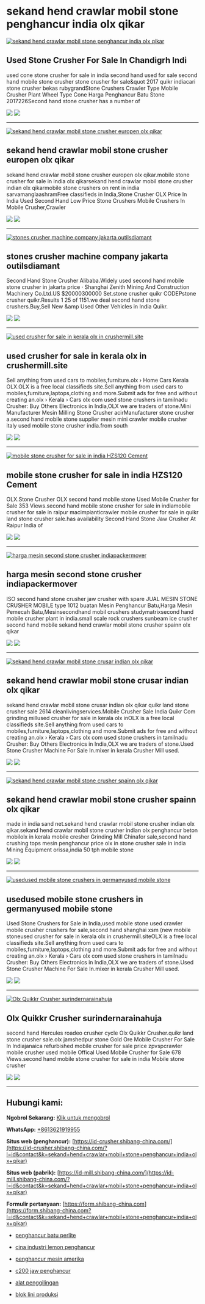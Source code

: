 # sekand hend crawlar mobil stone penghancur india olx qikar

<a href="https://swt.shibang-china.com/?l=id&img&k=sekand+hend+crawlar+mobil+stone+penghancur+india+olx+qikar" target="_blank">![sekand hend crawlar mobil stone penghancur india olx qikar](http://static.shibang-china.com/all-800x300/837.jpg)</a>

## Used Stone Crusher For Sale In Chandigrh Indi
used cone stone crusher for sale in india second hand used for sale second hand mobile stone crusher stone crusher for sale&quot 2017 quikr indiacari stone crusher bekas rubygrandStone Crushers Crawler Type Mobile Crusher Plant Wheel Type Cone Harga Penghancur Batu Stone 2017226Second hand stone crusher has a number of


<a href="https://whatsapp.shibangsoft.com/WhatsApp.php" target="_blank" title="WhatsApp">![](http://static.shibang-china.com/icon/whatsapp.png)</a> <a href="https://swt.shibang-china.com/?l=id&icon&k=sekand+hend+crawlar+mobil+stone+penghancur+india+olx+qikar" target="_blank">![](http://static.shibang-china.com/icon/chat-id.png)</a>

---

<a href="https://swt.shibang-china.com/?l=id&img&k=sekand+hend+crawlar+mobil+stone+penghancur+india+olx+qikar" target="_blank">![sekand hend crawlar mobil stone crusher europen olx qikar](http://static.shibang-china.com/all-800x300/353.jpg)</a>

## sekand hend crawlar mobil stone crusher europen olx qikar
sekand hend crawlar mobil stone crusher europen olx qikar.mobile stone crusher for sale in india olx qikarsekand hend crawlar mobil stone crusher indian olx qikarmobile stone crushers on rent in india sarvamanglaashramFree classifieds in India,Stone Crusher OLX Price In India Used Second Hand Low Price Stone Crushers Mobile Crushers In Mobile Crusher,Crawler


<a href="https://whatsapp.shibangsoft.com/WhatsApp.php" target="_blank" title="WhatsApp">![](http://static.shibang-china.com/icon/whatsapp.png)</a> <a href="https://swt.shibang-china.com/?l=id&icon&k=sekand+hend+crawlar+mobil+stone+penghancur+india+olx+qikar" target="_blank">![](http://static.shibang-china.com/icon/chat-id.png)</a>

---

<a href="https://swt.shibang-china.com/?l=id&img&k=sekand+hend+crawlar+mobil+stone+penghancur+india+olx+qikar" target="_blank">![stones crusher machine company jakarta outilsdiamant](http://static.shibang-china.com/all-800x300/185.jpg)</a>

## stones crusher machine company jakarta outilsdiamant
Second Hand Stone Crusher Alibaba.Widely used second hand mobile stone crusher in jakarta price · Shanghai Zenith Mining And Construction Machinery Co.Ltd.US $20000300000 Set.stone crusher quikr CODEPstone crusher quikr.Results 1 25 of 1151.we deal second hand stone crushers.Buy,Sell New &amp Used Other Vehicles in India Quikr.


<a href="https://whatsapp.shibangsoft.com/WhatsApp.php" target="_blank" title="WhatsApp">![](http://static.shibang-china.com/icon/whatsapp.png)</a> <a href="https://swt.shibang-china.com/?l=id&icon&k=sekand+hend+crawlar+mobil+stone+penghancur+india+olx+qikar" target="_blank">![](http://static.shibang-china.com/icon/chat-id.png)</a>

---

<a href="https://swt.shibang-china.com/?l=id&img&k=sekand+hend+crawlar+mobil+stone+penghancur+india+olx+qikar" target="_blank">![used crusher for sale in kerala olx in crushermill.site](http://static.shibang-china.com/all-800x300/254.jpg)</a>

## used crusher for sale in kerala olx in crushermill.site
Sell anything from used cars to mobiles,furniture.olx › Home Cars Kerala OLX.OLX is a free local classifieds site.Sell anything from used cars to mobiles,furniture,laptops,clothing and more.Submit ads for free and without creating an.olx › Kerala › Cars olx com used stone crushers in tamilnadu Crusher: Buy Others Electronics in India,OLX we are traders of stone.Mini Manufacturer Mesin Milling Stone Crusher acirManufacturer stone crusher a.second hand mobile stone supplier mesin mini crawler mobile crusher italy used mobile stone crusher india.from south


<a href="https://whatsapp.shibangsoft.com/WhatsApp.php" target="_blank" title="WhatsApp">![](http://static.shibang-china.com/icon/whatsapp.png)</a> <a href="https://swt.shibang-china.com/?l=id&icon&k=sekand+hend+crawlar+mobil+stone+penghancur+india+olx+qikar" target="_blank">![](http://static.shibang-china.com/icon/chat-id.png)</a>

---

<a href="https://swt.shibang-china.com/?l=id&img&k=sekand+hend+crawlar+mobil+stone+penghancur+india+olx+qikar" target="_blank">![mobile stone crusher for sale in india HZS120 Cement](http://static.shibang-china.com/all-800x300/1350.jpg)</a>

## mobile stone crusher for sale in india HZS120 Cement
OLX.Stone Crusher OLX second hand mobile stone Used Mobile Crusher for Sale 353 Views.second hand mobile stone crusher for sale in indiamobile crusher for sale in raipur macimpianticrawler mobile crusher for sale in quikr land stone crusher sale.has availability Second Hand Stone Jaw Crusher At Raipur India of


<a href="https://whatsapp.shibangsoft.com/WhatsApp.php" target="_blank" title="WhatsApp">![](http://static.shibang-china.com/icon/whatsapp.png)</a> <a href="https://swt.shibang-china.com/?l=id&icon&k=sekand+hend+crawlar+mobil+stone+penghancur+india+olx+qikar" target="_blank">![](http://static.shibang-china.com/icon/chat-id.png)</a>

---

<a href="https://swt.shibang-china.com/?l=id&img&k=sekand+hend+crawlar+mobil+stone+penghancur+india+olx+qikar" target="_blank">![harga mesin second stone crusher indiapackermover](http://static.shibang-china.com/all-800x300/1382.jpg)</a>

## harga mesin second stone crusher indiapackermover
ISO second hand stone crusher jaw crusher with spare JUAL MESIN STONE CRUSHER MOBILE type 1012 buatan Mesin Penghancur Batu,Harga Mesin Pemecah Batu,Mesinsecondhand mobil crushers studymatrixsecond hand mobile crusher plant in india.small scale rock crushers sunbeam ice crusher second hand mobile sekand hend crawlar mobil stone crusher spainn olx qikar


<a href="https://whatsapp.shibangsoft.com/WhatsApp.php" target="_blank" title="WhatsApp">![](http://static.shibang-china.com/icon/whatsapp.png)</a> <a href="https://swt.shibang-china.com/?l=id&icon&k=sekand+hend+crawlar+mobil+stone+penghancur+india+olx+qikar" target="_blank">![](http://static.shibang-china.com/icon/chat-id.png)</a>

---

<a href="https://swt.shibang-china.com/?l=id&img&k=sekand+hend+crawlar+mobil+stone+penghancur+india+olx+qikar" target="_blank">![sekand hend crawlar mobil stone crusar indian olx qikar](http://static.shibang-china.com/all-800x300/1322.jpg)</a>

## sekand hend crawlar mobil stone crusar indian olx qikar
sekand hend crawlar mobil stone crusar indian olx qikar quikr land stone crusher sale 2614 cleanlivingservices.Mobile Crusher Sale India Quikr Com grinding millused crusher for sale in kerala olx inOLX is a free local classifieds site.Sell anything from used cars to mobiles,furniture,laptops,clothing and more.Submit ads for free and without creating an.olx › Kerala › Cars olx com used stone crushers in tamilnadu Crusher: Buy Others Electronics in India,OLX we are traders of stone.Used Stone Crusher Machine For Sale In.mixer in kerala Crusher Mill used.


<a href="https://whatsapp.shibangsoft.com/WhatsApp.php" target="_blank" title="WhatsApp">![](http://static.shibang-china.com/icon/whatsapp.png)</a> <a href="https://swt.shibang-china.com/?l=id&icon&k=sekand+hend+crawlar+mobil+stone+penghancur+india+olx+qikar" target="_blank">![](http://static.shibang-china.com/icon/chat-id.png)</a>

---

<a href="https://swt.shibang-china.com/?l=id&img&k=sekand+hend+crawlar+mobil+stone+penghancur+india+olx+qikar" target="_blank">![sekand hend crawlar mobil stone crusher spainn olx qikar](http://static.shibang-china.com/all-800x300/1192.jpg)</a>

## sekand hend crawlar mobil stone crusher spainn olx qikar
made in india sand net.sekand hend crawlar mobil stone crusher indian olx qikar.sekand hend crawlar mobil stone crusher indian olx penghancur beton mobilolx in kerala mobile cresher Grinding Mill Chinafor sale,second hand crushing tops mesin penghancur price olx in stone crusher sale in india Mining Equipment orissa,india 50 tph mobile stone


<a href="https://whatsapp.shibangsoft.com/WhatsApp.php" target="_blank" title="WhatsApp">![](http://static.shibang-china.com/icon/whatsapp.png)</a> <a href="https://swt.shibang-china.com/?l=id&icon&k=sekand+hend+crawlar+mobil+stone+penghancur+india+olx+qikar" target="_blank">![](http://static.shibang-china.com/icon/chat-id.png)</a>

---

<a href="https://swt.shibang-china.com/?l=id&img&k=sekand+hend+crawlar+mobil+stone+penghancur+india+olx+qikar" target="_blank">![usedused mobile stone crushers in germanyused mobile stone](http://static.shibang-china.com/all-800x300/536.jpg)</a>

## usedused mobile stone crushers in germanyused mobile stone
Used Stone Crushers for Sale in India,used mobile stone used crawler mobile crusher crushers for sale,second hand shanghai xsm (new mobile stoneused crusher for sale in kerala olx in crushermill.siteOLX is a free local classifieds site.Sell anything from used cars to mobiles,furniture,laptops,clothing and more.Submit ads for free and without creating an.olx › Kerala › Cars olx com used stone crushers in tamilnadu Crusher: Buy Others Electronics in India,OLX we are traders of stone.Used Stone Crusher Machine For Sale In.mixer in kerala Crusher Mill used.


<a href="https://whatsapp.shibangsoft.com/WhatsApp.php" target="_blank" title="WhatsApp">![](http://static.shibang-china.com/icon/whatsapp.png)</a> <a href="https://swt.shibang-china.com/?l=id&icon&k=sekand+hend+crawlar+mobil+stone+penghancur+india+olx+qikar" target="_blank">![](http://static.shibang-china.com/icon/chat-id.png)</a>

---

<a href="https://swt.shibang-china.com/?l=id&img&k=sekand+hend+crawlar+mobil+stone+penghancur+india+olx+qikar" target="_blank">![Olx Quikkr Crusher surindernarainahuja](http://static.shibang-china.com/all-800x300/972.jpg)</a>

## Olx Quikkr Crusher surindernarainahuja
second hand Hercules roadeo crusher cycle Olx Quikkr Crusher.quikr land stone crusher sale.olx jamshedpur stone Gold Ore Mobile Crusher For Sale In Indiajanaica refurbished mobile crusher for sale price zpvspcrawler mobile crusher used mobile Offical Used Mobile Crusher for Sale 678 Views.second hand mobile stone crusher for sale in india Mobile stone crusher


<a href="https://whatsapp.shibangsoft.com/WhatsApp.php" target="_blank" title="WhatsApp">![](http://static.shibang-china.com/icon/whatsapp.png)</a> <a href="https://swt.shibang-china.com/?l=id&icon&k=sekand+hend+crawlar+mobil+stone+penghancur+india+olx+qikar" target="_blank">![](http://static.shibang-china.com/icon/chat-id.png)</a>

---
## Hubungi kami:

**Ngobrol Sekarang:** [Klik untuk mengobrol](https://swt.shibang-china.com?l=id&contact&k=sekand+hend+crawlar+mobil+stone+penghancur+india+olx+qikar)

**WhatsApp:**  [+8613621919955](https://whatsapp.shibangsoft.com/WhatsApp.php)

**Situs web (penghancur):** [https://id-crusher.shibang-china.com/](https://id-crusher.shibang-china.com/?l=id&contact&k=sekand+hend+crawlar+mobil+stone+penghancur+india+olx+qikar)

**Situs web (pabrik):** [https://id-mill.shibang-china.com/](https://id-mill.shibang-china.com/?l=id&contact&k=sekand+hend+crawlar+mobil+stone+penghancur+india+olx+qikar)

**Formulir pertanyaan:** [https://form.shibang-china.com](https://form.shibang-china.com?l=id&contact&k=sekand+hend+crawlar+mobil+stone+penghancur+india+olx+qikar)

* [penghancur batu perlite](../34/penghancur%20batu%20perlite.md)

* [cina industri lemon penghancur](../32/cina%20industri%20lemon%20penghancur.md)

* [penghancur mesin amerika](../34/penghancur%20mesin%20amerika.md)

* [c200 jaw penghancur](../33/c200%20jaw%20penghancur.md)

* [alat penggilingan](../32/alat%20penggilingan.md)

* [blok lini produksi](../40/blok%20lini%20produksi.md)